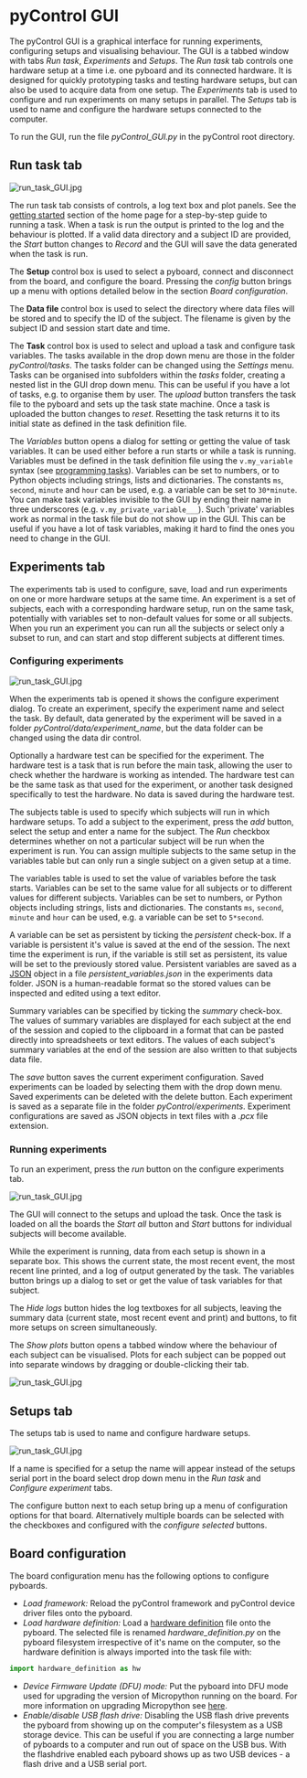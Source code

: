 # pyControl GUI

The pyControl GUI is a graphical interface for running experiments, configuring setups and visualising behaviour. The GUI is a tabbed window with tabs *Run task*, *Experiments* and *Setups*.  The *Run task* tab controls one hardware setup at a time i.e. one pyboard and its connected hardware.  It is designed for quickly prototyping tasks and testing hardware setups, but can also be used to acquire data from one setup.  The *Experiments* tab is used to configure and run experiments on many setups in parallel.  The *Setups* tab is used to name and configure the hardware setups connected to the computer.

To run the GUI, run the file *pyControl_GUI.py* in the pyControl root directory.

## Run task tab

![run_task_GUI.jpg](../media/GUI/run_task_tab.png)

The run task tab consists of controls, a log text box and plot panels.  See the [getting started](../index.md#getting-started) section of the home page for a step-by-step guide to running a task.  When a task is run the output is printed to the log and the behaviour is plotted.  If a valid data directory and a subject ID are provided, the *Start* button changes to *Record* and the GUI will save the data generated when the task is run.

The **Setup** control box is used to select a pyboard, connect and disconnect from the board, and configure the board.  Pressing the *config* button brings up a menu with options detailed below in the section *Board configuration*.

The **Data file** control box is used to select the directory where data files will be stored and to specify the ID of the subject.  The filename is given by the subject ID and session start date and time.

The **Task** control box is used to select and upload a task and configure task variables.  The tasks available in the drop down menu are those in the folder *pyControl/tasks*.  The tasks folder can be changed using the *Settings* menu.  Tasks can be organised into subfolders within the *tasks* folder, creating a nested list in the GUI drop down menu.  This can be useful if you have a lot of tasks, e.g. to organise them by user.  The *upload* button transfers the task file to the pyboard and sets up the task state machine.  Once a task is uploaded the button changes to *reset*.  Resetting the task returns it to its initial state as defined in the task definition file.  

The *Variables* button opens a dialog for setting or getting the value of task variables.  It can be used either before a run starts or while a task is running.  Variables must be defined in the task definition file using the `v.my_variable` syntax (see [programming tasks](programming-tasks.md#variables)).  Variables can be set to numbers, or to Python objects including strings, lists and dictionaries.  The constants `ms`, `second`, `minute` and `hour` can be used, e.g. a variable can be set to `30*minute`.  You can make task variables invisible to the GUI by ending their name in three underscores (e.g. `v.my_private_variable___`).  Such 'private' variables work as normal in the task file but do not show up in the GUI.  This can be useful if you have a lot of task variables, making it hard to find the ones you need to change in the GUI.

## Experiments tab

The experiments tab is used to configure, save, load and run experiments on one or more hardware setups at the same time.  An experiment is a set of subjects, each with a corresponding hardware setup, run on the same task, potentially with variables set to non-default values for some or all subjects.  When you run an experiment you can run all the subjects or select
only a subset to run, and can start and stop different subjects at different times.

### Configuring experiments

![run_task_GUI.jpg](../media/GUI/configure_experiment_tab.png)

When the experiments tab is opened it shows the configure experiment dialog.  To create an experiment, specify the experiment name and select the task.  By default, data generated by the experiment will be saved in a folder *pyControl/data/experiment_name*, but the data folder can be changed using the data dir control.

Optionally a hardware test can be specified for the experiment.  The hardware test is a task that is run before the main task, allowing the user to check whether the hardware is working as intended.  The hardware test can be the same task as that used for the experiment, or another task designed specifically to test the hardware.  No data is saved during the hardware test.

The subjects table is used to specify which subjects will run in which hardware setups.  To add a subject to the experiment, press the *add* button, select the setup and enter a name for the subject.  The *Run* checkbox determines whether on not a particular subject will be run when the experiment is run.  You can assign multiple subjects to the same setup in the variables table but can only run a single subject on a given setup at a time.

The variables table is used to set the value of variables before the task starts.  Variables can be set to the same value for all subjects or to different values for different subjects. Variables can be set to numbers, or Python objects including strings, lists and dictionaries.  The constants `ms`, `second`, `minute` and `hour` can be used, e.g. a variable can be set to `5*second`.  

A variable can be set as persistent by ticking the *persistent* check-box. If a variable is persistent it's value is saved at the end of the session. The next time the experiment is run, if the variable is still set as persistent, its value will be set to the previously stored value.  Persistent variables are saved as a [JSON](https://www.json.org/) object in a file *persistent_variables.json* in the experiments data folder. JSON is a human-readable format so the stored values can be inspected and edited using a text editor.

Summary variables can be specified by ticking the *summary* check-box. The values of summary variables are displayed for each subject at the end of the session and copied to the clipboard in a format that can be pasted directly into spreadsheets or text editors. The values of each subject's summary variables at the end of the session are also written to that subjects data file.

The *save* button saves the current experiment configuration.  Saved experiments can be loaded by selecting them with the drop down menu. Saved experiments can be deleted with the delete button.  Each experiment is saved as a separate file in the folder *pyControl/experiments*.  Experiment configurations are saved as JSON objects in text files with a *.pcx* file extension.

### Running experiments

To run an experiment, press the *run* button on the configure experiments tab.

![run_task_GUI.jpg](../media/GUI/run_experiment_tab.png)

The GUI will connect to the setups and upload the task. Once the task is loaded on all the boards the *Start all* button and *Start* buttons for individual subjects will become available.

While the experiment is running, data from each setup is shown in a separate box.  This shows the current state, the most recent event, the most recent line printed, and a log of output generated by the task. The variables button brings up a dialog to set or get the value of task variables for that subject.

The *Hide logs* button hides the log textboxes for all subjects, leaving the summary data (current state, most recent event and print) and buttons, to fit more setups on screen simultaneously.

The *Show plots* button opens a tabbed window where the behaviour of each subject can be visualised.  Plots for each subject can be popped out into separate windows by dragging or double-clicking their tab.

![run_task_GUI.jpg](../media/GUI/experiment_plots.png)

## Setups tab

The setups tab is used to name and configure hardware setups.

![run_task_GUI.jpg](../media/GUI/setups_tab.png)

If a name is specified for a setup the name will appear instead of the setups serial port in the board select drop down menu in the *Run task* and *Configure experiment* tabs.

The configure button next to each setup bring up a menu of configuration options for that board.  Alternatively multiple boards can be selected with the checkboxes and configured with the *configure selected* buttons.

## Board configuration

The board configuration menu has the following options to configure pyboards.

- *Load framework:* Reload the pyControl framework and pyControl device driver files onto the pyboard.
- *Load hardware definition:* Load a [hardware definition](hardware.md#hardware-definition) file onto the pyboard.  The selected file is renamed *hardware_definition.py* on the pyboard filesystem irrespective of it's name on the computer, so the hardware definition is always imported into the task file with:

```python
import hardware_definition as hw
```
- *Device Firmware Update (DFU) mode:* Put the pyboard into DFU mode used for upgrading the version of Micropython running on the board.  For more information on upgrading Micropython see [here](http://micropython.org/download).
- *Enable/disable USB flash drive:*  Disabling the USB flash drive prevents the pyboard from showing up on the computer's filesystem as a USB storage device. This can be useful if you are connecting a large number of pyboards to a computer and run out of space on the USB bus. With the flashdrive enabled each pyboard shows up as two USB devices - a flash drive and a USB serial port.